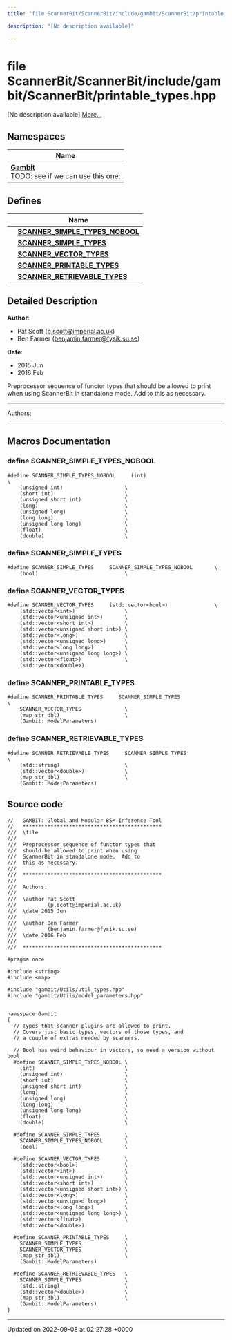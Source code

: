 ```yaml
---
title: "file ScannerBit/ScannerBit/include/gambit/ScannerBit/printable_types.hpp"

description: "[No description available]"

---
```


# file ScannerBit/ScannerBit/include/gambit/ScannerBit/printable_types.hpp

[No description available] [More...](#detailed-description)

## Namespaces

| Name           |
| -------------- |
| **[Gambit](/documentation/code/namespaces/namespacegambit/)** <br>TODO: see if we can use this one:  |

## Defines

|                | Name           |
| -------------- | -------------- |
|  | **[SCANNER_SIMPLE_TYPES_NOBOOL](/documentation/code/files/scannerbit_2include_2gambit_2scannerbit_2printable__types_8hpp/#define-scanner-simple-types-nobool)**  |
|  | **[SCANNER_SIMPLE_TYPES](/documentation/code/files/scannerbit_2include_2gambit_2scannerbit_2printable__types_8hpp/#define-scanner-simple-types)**  |
|  | **[SCANNER_VECTOR_TYPES](/documentation/code/files/scannerbit_2include_2gambit_2scannerbit_2printable__types_8hpp/#define-scanner-vector-types)**  |
|  | **[SCANNER_PRINTABLE_TYPES](/documentation/code/files/scannerbit_2include_2gambit_2scannerbit_2printable__types_8hpp/#define-scanner-printable-types)**  |
|  | **[SCANNER_RETRIEVABLE_TYPES](/documentation/code/files/scannerbit_2include_2gambit_2scannerbit_2printable__types_8hpp/#define-scanner-retrievable-types)**  |

## Detailed Description


**Author**: 

  * Pat Scott ([p.scott@imperial.ac.uk](mailto:p.scott@imperial.ac.uk)) 
  * Ben Farmer ([benjamin.farmer@fysik.su.se](mailto:benjamin.farmer@fysik.su.se)) 


**Date**: 

  * 2015 Jun
  * 2016 Feb


Preprocessor sequence of functor types that should be allowed to print when using ScannerBit in standalone mode. Add to this as necessary.



------------------

Authors:



------------------




## Macros Documentation

### define SCANNER_SIMPLE_TYPES_NOBOOL

```
#define SCANNER_SIMPLE_TYPES_NOBOOL     (int)                             \
    (unsigned int)                    \
    (short int)                       \
    (unsigned short int)              \
    (long)                            \
    (unsigned long)                   \
    (long long)                       \
    (unsigned long long)              \
    (float)                           \
    (double)                          \
```


### define SCANNER_SIMPLE_TYPES

```
#define SCANNER_SIMPLE_TYPES     SCANNER_SIMPLE_TYPES_NOBOOL       \
    (bool)                            \
```


### define SCANNER_VECTOR_TYPES

```
#define SCANNER_VECTOR_TYPES     (std::vector<bool>)               \
    (std::vector<int>)                \
    (std::vector<unsigned int>)       \
    (std::vector<short int>)          \
    (std::vector<unsigned short int>) \
    (std::vector<long>)               \
    (std::vector<unsigned long>)      \
    (std::vector<long long>)          \
    (std::vector<unsigned long long>) \
    (std::vector<float>)              \
    (std::vector<double>)
```


### define SCANNER_PRINTABLE_TYPES

```
#define SCANNER_PRINTABLE_TYPES     SCANNER_SIMPLE_TYPES              \
    SCANNER_VECTOR_TYPES              \
    (map_str_dbl)                     \
    (Gambit::ModelParameters)
```


### define SCANNER_RETRIEVABLE_TYPES

```
#define SCANNER_RETRIEVABLE_TYPES     SCANNER_SIMPLE_TYPES              \
    (std::string)                     \
    (std::vector<double>)             \
    (map_str_dbl)                     \
    (Gambit::ModelParameters)
```


## Source code

```
//   GAMBIT: Global and Modular BSM Inference Tool
//   *********************************************
///  \file
///
///  Preprocessor sequence of functor types that
///  should be allowed to print when using
///  ScannerBit in standalone mode.  Add to
///  this as necessary.
///
///  *********************************************
///
///  Authors:
///
///  \author Pat Scott
///          (p.scott@imperial.ac.uk)
///  \date 2015 Jun
///
///  \author Ben Farmer
///          (benjamin.farmer@fysik.su.se)
///  \date 2016 Feb
///
///  *********************************************

#pragma once

#include <string>
#include <map>

#include "gambit/Utils/util_types.hpp"
#include "gambit/Utils/model_parameters.hpp"


namespace Gambit
{
  // Types that scanner plugins are allowed to print.
  // Covers just basic types, vectors of those types, and
  // a couple of extras needed by scanners.

  // Bool has weird behaviour in vectors, so need a version without bool.
  #define SCANNER_SIMPLE_TYPES_NOBOOL \
    (int)                             \
    (unsigned int)                    \
    (short int)                       \
    (unsigned short int)              \
    (long)                            \
    (unsigned long)                   \
    (long long)                       \
    (unsigned long long)              \
    (float)                           \
    (double)                          \

  #define SCANNER_SIMPLE_TYPES        \
    SCANNER_SIMPLE_TYPES_NOBOOL       \
    (bool)                            \

  #define SCANNER_VECTOR_TYPES        \
    (std::vector<bool>)               \
    (std::vector<int>)                \
    (std::vector<unsigned int>)       \
    (std::vector<short int>)          \
    (std::vector<unsigned short int>) \
    (std::vector<long>)               \
    (std::vector<unsigned long>)      \
    (std::vector<long long>)          \
    (std::vector<unsigned long long>) \
    (std::vector<float>)              \
    (std::vector<double>)

  #define SCANNER_PRINTABLE_TYPES     \
    SCANNER_SIMPLE_TYPES              \
    SCANNER_VECTOR_TYPES              \
    (map_str_dbl)                     \
    (Gambit::ModelParameters)

  #define SCANNER_RETRIEVABLE_TYPES   \
    SCANNER_SIMPLE_TYPES              \
    (std::string)                     \
    (std::vector<double>)             \
    (map_str_dbl)                     \
    (Gambit::ModelParameters)
}
```


-------------------------------

Updated on 2022-09-08 at 02:27:28 +0000
